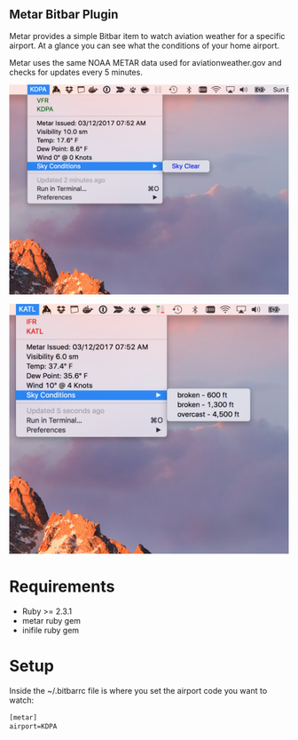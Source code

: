Metar Bitbar Plugin
---

Metar provides a simple Bitbar item to watch aviation weather for a specific airport. At a glance you can see what the conditions of your home airport.

Metar uses the same NOAA METAR data used for aviationweather.gov and checks for updates every 5 minutes.

![/metar-vfr.png](/metar-vfr.png)

![/metar-ifr.png](/metar-ifr.png)

# Requirements

  * Ruby >= 2.3.1
  * metar ruby gem
  * inifile ruby gem

# Setup

Inside the ~/.bitbarrc file is where you set the airport code you want to watch:

```
[metar]
airport=KDPA
```

